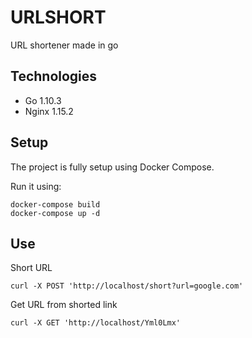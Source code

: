 # URLSHORT
URL shortener made in go

## Technologies
* Go 1.10.3
* Nginx 1.15.2

## Setup
The project is fully setup using Docker Compose.

Run it using:
```
docker-compose build
docker-compose up -d
```

## Use

Short URL

```
curl -X POST 'http://localhost/short?url=google.com'
```

Get URL from shorted link
```
curl -X GET 'http://localhost/Yml0Lmx'
```
